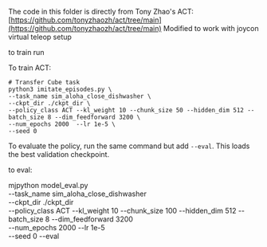 The code in this folder is directly from Tony Zhao's ACT: [https://github.com/tonyzhaozh/act/tree/main](https://github.com/tonyzhaozh/act/tree/main)
Modified to work with joycon virtual teleop setup




to train run


To train ACT:
    
    # Transfer Cube task
    python3 imitate_episodes.py \
    --task_name sim_aloha_close_dishwasher \
    --ckpt_dir ./ckpt_dir \
    --policy_class ACT --kl_weight 10 --chunk_size 50 --hidden_dim 512 --batch_size 8 --dim_feedforward 3200 \
    --num_epochs 2000  --lr 1e-5 \
    --seed 0


To evaluate the policy, run the same command but add ``--eval``. This loads the best validation checkpoint.


to eval: 

mjpython model_eval.py \
    --task_name sim_aloha_close_dishwasher \
    --ckpt_dir ./ckpt_dir \
    --policy_class ACT --kl_weight 10 --chunk_size 100 --hidden_dim 512 --batch_size 8 --dim_feedforward 3200 \
    --num_epochs 2000  --lr 1e-5 \
    --seed 0 --eval